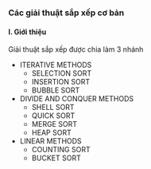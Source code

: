 ### **Các giải thuật sắp xếp cơ bản**
#### **I. Giới thiệu**
Giải thuật sắp xếp được chia làm 3 nhánh 
* ITERATIVE METHODS 
    * SELECTION SORT
    * INSERTION SORT
    * BUBBLE SORT
* DIVIDE AND CONQUER METHODS 
    * SHELL SORT
    * QUICK SORT
    * MERGE SORT
    * HEAP SORT
* LINEAR METHODS
    * COUNTING SORT
    * BUCKET SORT
